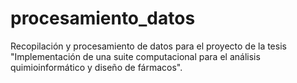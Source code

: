 # procesamiento_datos
Recopilación y procesamiento de datos para el proyecto de la tesis  "Implementación de  una suite computacional para el análisis quimioinformático y diseño de fármacos".

